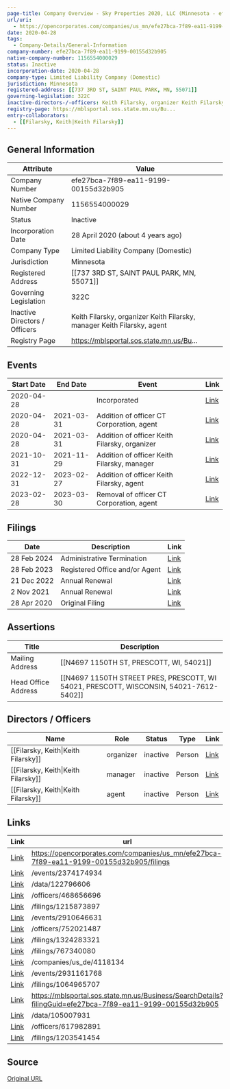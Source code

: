 ```yaml
---
page-title: Company Overview - Sky Properties 2020, LLC (Minnesota - efe27bca-7f89-ea11-9199-00155d32b905)
url/uri:
  - https://opencorporates.com/companies/us_mn/efe27bca-7f89-ea11-9199-00155d32b905
date: 2020-04-28
tags:
  - Company-Details/General-Information
company-number: efe27bca-7f89-ea11-9199-00155d32b905
native-company-number: 1156554000029
status: Inactive
incorporation-date: 2020-04-28
company-type: Limited Liability Company (Domestic)
jurisdiction: Minnesota
registered-address: [[737 3RD ST, SAINT PAUL PARK, MN, 55071]]
governing-legislation: 322C
inactive-directors-/-officers: Keith Filarsky, organizer Keith Filarsky, manager Keith Filarsky, agent
registry-page: https://mblsportal.sos.state.mn.us/Bu...
entry-collaborators:
  - [[Filarsky, Keith|Keith Filarsky]]
---
```


## General Information
| Attribute          | Value                                       |
|--------------------|---------------------------------------------|
| Company Number     | efe27bca-7f89-ea11-9199-00155d32b905        |
| Native Company Number | 1156554000029                               |
| Status             | Inactive                                    |
| Incorporation Date | 28 April 2020 (about 4 years ago)           |
| Company Type       | Limited Liability Company (Domestic)        |
| Jurisdiction       | Minnesota                                   |
| Registered Address | [[737 3RD ST, SAINT PAUL PARK, MN, 55071]]  |
| Governing Legislation | 322C                                        |
| Inactive Directors / Officers | Keith Filarsky, organizer Keith Filarsky, manager Keith Filarsky, agent |
| Registry Page      | https://mblsportal.sos.state.mn.us/Bu...    |

## Events

| Start Date | End Date   | Event                                                   | Link |
|------------|------------|-------------------------------------------------------|------|
| 2020-04-28 |            | Incorporated                                            | [Link](https://opencorporates.com/events/2023819451) |
| 2020-04-28 | 2021-03-31 | Addition of officer CT Corporation, agent               | [Link](https://opencorporates.com/events/2023819436) |
| 2020-04-28 | 2021-03-31 | Addition of officer Keith Filarsky, organizer           | [Link](https://opencorporates.com/events/2023819418) |
| 2021-10-31 | 2021-11-29 | Addition of officer Keith Filarsky, manager             | [Link](https://opencorporates.com/events/2374174934) |
| 2022-12-31 | 2023-02-27 | Addition of officer Keith Filarsky, agent               | [Link](https://opencorporates.com/events/2910646631) |
| 2023-02-28 | 2023-03-30 | Removal of officer CT Corporation, agent                | [Link](https://opencorporates.com/events/2931161768) |

## Filings
| Date        | Description                    | Link |
|-------------|--------------------------------|-------|
| 28 Feb 2024 | Administrative Termination     | [Link](https://opencorporates.com/filings/1324283321) |
| 28 Feb 2023 | Registered Office and/or Agent | [Link](https://opencorporates.com/filings/1215873897) |
| 21 Dec 2022 | Annual Renewal                 | [Link](https://opencorporates.com/filings/1203541454) |
| 2 Nov 2021  | Annual Renewal                 | [Link](https://opencorporates.com/filings/1064965707) |
| 28 Apr 2020 | Original Filing                | [Link](https://opencorporates.com/filings/767340080) |

## Assertions
| Title               | Description                                             |
|---------------------|---------------------------------------------------------|
| Mailing Address     | [[N4697 1150TH ST, PRESCOTT, WI, 54021]]                |
| Head Office Address | [[N4697 1150TH STREET PRES, PRESCOTT, WI 54021, PRESCOTT, WISCONSIN, 54021-7612-5402]] |

## Directors / Officers
| Name                 | Role            | Status     | Type        | Link |
|----------------------|-----------------|------------|-------------|------|
| [[Filarsky, Keith\|Keith Filarsky]] | organizer       | inactive   | Person      | [Link](https://opencorporates.com/officers/468656696) |
| [[Filarsky, Keith\|Keith Filarsky]] | manager         | inactive   | Person      | [Link](https://opencorporates.com/officers/617982891) |
| [[Filarsky, Keith\|Keith Filarsky]] | agent           | inactive   | Person      | [Link](https://opencorporates.com/officers/752021487) |

## Links
| Link   | url                            
|--------|--------------------------------|
| [Link](https://opencorporates.com/companies/us_mn/efe27bca-7f89-ea11-9199-00155d32b905/filings) |https://opencorporates.com/companies/us_mn/efe27bca-7f89-ea11-9199-00155d32b905/filings|
| [Link](/events/2374174934) |/events/2374174934            |
| [Link](/data/122796606) |/data/122796606               |
| [Link](/officers/468656696) |/officers/468656696           |
| [Link](/filings/1215873897) |/filings/1215873897           |
| [Link](/events/2910646631) |/events/2910646631            |
| [Link](/officers/752021487) |/officers/752021487           |
| [Link](/filings/1324283321) |/filings/1324283321           |
| [Link](/filings/767340080) |/filings/767340080            |
| [Link](/companies/us_de/4118134) |/companies/us_de/4118134      |
| [Link](/events/2931161768) |/events/2931161768            |
| [Link](/filings/1064965707) |/filings/1064965707           |
| [Link](https://mblsportal.sos.state.mn.us/Business/SearchDetails?filingGuid=efe27bca-7f89-ea11-9199-00155d32b905) |https://mblsportal.sos.state.mn.us/Business/SearchDetails?filingGuid=efe27bca-7f89-ea11-9199-00155d32b905|
| [Link](/data/105007931) |/data/105007931               |
| [Link](/officers/617982891) |/officers/617982891           |
| [Link](/filings/1203541454) |/filings/1203541454           |

## Source
[Original URL](https://opencorporates.com/companies/us_mn/efe27bca-7f89-ea11-9199-00155d32b905)

